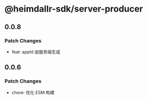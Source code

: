 # @heimdallr-sdk/server-producer

## 0.0.8

### Patch Changes

- feat: appId 由服务端生成

## 0.0.6

### Patch Changes

- chore: 优化 ESM 构建
